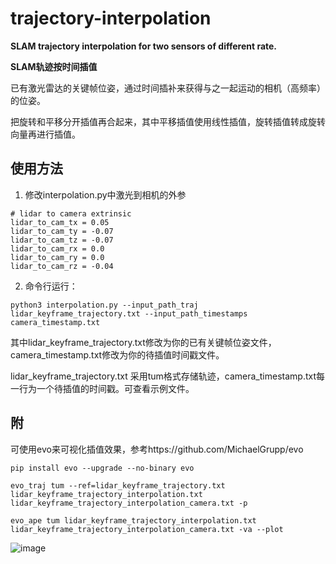 # trajectory-interpolation
**SLAM trajectory interpolation for two sensors of different rate.** 

**SLAM轨迹按时间插值**

已有激光雷达的关键帧位姿，通过时间插补来获得与之一起运动的相机（高频率）的位姿。

把旋转和平移分开插值再合起来，其中平移插值使用线性插值，旋转插值转成旋转向量再进行插值。

## 使用方法
1. 修改interpolation.py中激光到相机的外参

```
# lidar to camera extrinsic
lidar_to_cam_tx = 0.05
lidar_to_cam_ty = -0.07
lidar_to_cam_tz = -0.07
lidar_to_cam_rx = 0.0
lidar_to_cam_ry = 0.0
lidar_to_cam_rz = -0.04
```
2. 命令行运行：
```
python3 interpolation.py --input_path_traj lidar_keyframe_trajectory.txt --input_path_timestamps camera_timestamp.txt 

```
其中lidar_keyframe_trajectory.txt修改为你的已有关键帧位姿文件，camera_timestamp.txt修改为你的待插值时间戳文件。

lidar_keyframe_trajectory.txt 采用tum格式存储轨迹，camera_timestamp.txt每一行为一个待插值的时间戳。可查看示例文件。

## 附
可使用evo来可视化插值效果，参考https://github.com/MichaelGrupp/evo
```
pip install evo --upgrade --no-binary evo
```
```
evo_traj tum --ref=lidar_keyframe_trajectory.txt lidar_keyframe_trajectory_interpolation.txt lidar_keyframe_trajectory_interpolation_camera.txt -p
```
```
evo_ape tum lidar_keyframe_trajectory_interpolation.txt lidar_keyframe_trajectory_interpolation_camera.txt -va --plot
```
![image](https://user-images.githubusercontent.com/78134664/171545521-aa8338ac-b60b-44cb-9402-031a9a371897.png)

